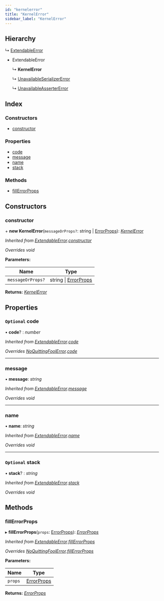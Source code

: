 ```yaml
---
id: "kernelerror"
title: "KernelError"
sidebar_label: "KernelError"
---
```


## Hierarchy

  ↳ [ExtendableError](extendableerror.md)

* ExtendableError

  ↳ **KernelError**

  ↳ [UnavailableSerializerError](unavailableserializererror.md)

  ↳ [UnavailableAsserterError](unavailableassertererror.md)

## Index

### Constructors

* [constructor](kernelerror.md#constructor)

### Properties

* [code](kernelerror.md#optional-code)
* [message](kernelerror.md#message)
* [name](kernelerror.md#name)
* [stack](kernelerror.md#optional-stack)

### Methods

* [fillErrorProps](kernelerror.md#fillerrorprops)

## Constructors

###  constructor

\+ **new KernelError**(`messageOrProps?`: string | [ErrorProps](../modules/types.md#errorprops)): *[KernelError](kernelerror.md)*

*Inherited from [ExtendableError](extendableerror.md).[constructor](extendableerror.md#constructor)*

*Overrides void*

**Parameters:**

Name | Type |
------ | ------ |
`messageOrProps?` | string &#124; [ErrorProps](../modules/types.md#errorprops) |

**Returns:** *[KernelError](kernelerror.md)*

## Properties

### `Optional` code

• **code**? : *number*

*Inherited from [ExtendableError](extendableerror.md).[code](extendableerror.md#optional-code)*

*Overrides [NoQuittingFoolError](noquittingfoolerror.md).[code](noquittingfoolerror.md#optional-code)*

___

###  message

• **message**: *string*

*Inherited from [ExtendableError](extendableerror.md).[message](extendableerror.md#message)*

*Overrides void*

___

###  name

• **name**: *string*

*Inherited from [ExtendableError](extendableerror.md).[name](extendableerror.md#name)*

*Overrides void*

___

### `Optional` stack

• **stack**? : *string*

*Inherited from [ExtendableError](extendableerror.md).[stack](extendableerror.md#optional-stack)*

*Overrides void*

## Methods

###  fillErrorProps

▸ **fillErrorProps**(`props`: [ErrorProps](../modules/types.md#errorprops)): *[ErrorProps](../modules/types.md#errorprops)*

*Inherited from [ExtendableError](extendableerror.md).[fillErrorProps](extendableerror.md#fillerrorprops)*

*Overrides [NoQuittingFoolError](noquittingfoolerror.md).[fillErrorProps](noquittingfoolerror.md#fillerrorprops)*

**Parameters:**

Name | Type |
------ | ------ |
`props` | [ErrorProps](../modules/types.md#errorprops) |

**Returns:** *[ErrorProps](../modules/types.md#errorprops)*
